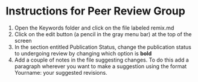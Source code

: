 # Instructions for Peer Review Group

1. Open the Keywords folder and click on the file labeled remix.md  
2. Click on the edit button (a pencil in the gray menu bar) at the top of the screen  
3. In the section entitled Publication Status, change the publication status to undergoing review by changing which option is **bold**
4. Add a couple of notes in the file suggesting changes. To do this add a paragraph wherever you want to make a suggestion using the format Yourname: your suggested revisions.
